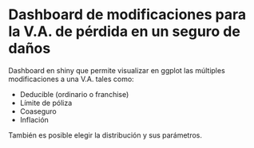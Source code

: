 # Dashboard de modificaciones para la V.A. de pérdida en un seguro de daños
Dashboard en shiny que permite visualizar en ggplot las múltiples modificaciones a una V.A. tales como:
- Deducible (ordinario o franchise) 
- Límite de póliza
- Coaseguro 
- Inflación

También es posible elegir la distribución y sus parámetros.

